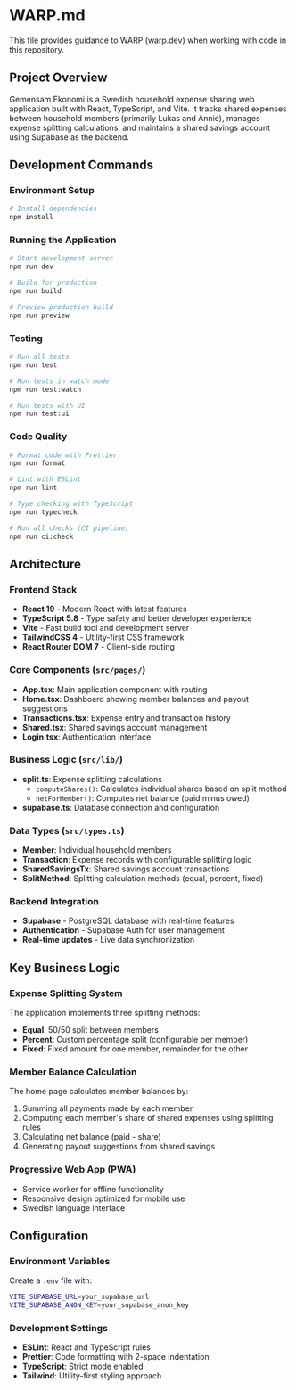 # WARP.md

This file provides guidance to WARP (warp.dev) when working with code in this repository.

## Project Overview

Gemensam Ekonomi is a Swedish household expense sharing web application built with React, TypeScript, and Vite. It tracks shared expenses between household members (primarily Lukas and Annie), manages expense splitting calculations, and maintains a shared savings account using Supabase as the backend.

## Development Commands

### Environment Setup
```bash
# Install dependencies
npm install
```

### Running the Application
```bash
# Start development server
npm run dev

# Build for production
npm run build

# Preview production build
npm run preview
```

### Testing
```bash
# Run all tests
npm run test

# Run tests in watch mode
npm run test:watch

# Run tests with UI
npm run test:ui
```

### Code Quality
```bash
# Format code with Prettier
npm run format

# Lint with ESLint
npm run lint

# Type checking with TypeScript
npm run typecheck

# Run all checks (CI pipeline)
npm run ci:check
```

## Architecture

### Frontend Stack
- **React 19** - Modern React with latest features
- **TypeScript 5.8** - Type safety and better developer experience
- **Vite** - Fast build tool and development server
- **TailwindCSS 4** - Utility-first CSS framework
- **React Router DOM 7** - Client-side routing

### Core Components (`src/pages/`)
- **App.tsx**: Main application component with routing
- **Home.tsx**: Dashboard showing member balances and payout suggestions
- **Transactions.tsx**: Expense entry and transaction history
- **Shared.tsx**: Shared savings account management
- **Login.tsx**: Authentication interface

### Business Logic (`src/lib/`)
- **split.ts**: Expense splitting calculations
  - `computeShares()`: Calculates individual shares based on split method
  - `netForMember()`: Computes net balance (paid minus owed)
- **supabase.ts**: Database connection and configuration

### Data Types (`src/types.ts`)
- **Member**: Individual household members
- **Transaction**: Expense records with configurable splitting logic
- **SharedSavingsTx**: Shared savings account transactions
- **SplitMethod**: Splitting calculation methods (equal, percent, fixed)

### Backend Integration
- **Supabase** - PostgreSQL database with real-time features
- **Authentication** - Supabase Auth for user management
- **Real-time updates** - Live data synchronization

## Key Business Logic

### Expense Splitting System
The application implements three splitting methods:
- **Equal**: 50/50 split between members
- **Percent**: Custom percentage split (configurable per member)
- **Fixed**: Fixed amount for one member, remainder for the other

### Member Balance Calculation
The home page calculates member balances by:
1. Summing all payments made by each member
2. Computing each member's share of shared expenses using splitting rules
3. Calculating net balance (paid - share)
4. Generating payout suggestions from shared savings

### Progressive Web App (PWA)
- Service worker for offline functionality
- Responsive design optimized for mobile use
- Swedish language interface

## Configuration

### Environment Variables
Create a `.env` file with:
```bash
VITE_SUPABASE_URL=your_supabase_url
VITE_SUPABASE_ANON_KEY=your_supabase_anon_key
```

### Development Settings
- **ESLint**: React and TypeScript rules
- **Prettier**: Code formatting with 2-space indentation
- **TypeScript**: Strict mode enabled
- **Tailwind**: Utility-first styling approach
